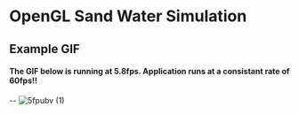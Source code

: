 # OpenGL Sand Water Simulation

## Example GIF

#### The GIF below is running at 5.8fps. Application runs at a consistant rate of 60fps!!
--
![5fpubv (1)](https://user-images.githubusercontent.com/70861720/124764913-5386f880-deea-11eb-8bbd-b630df50805e.gif)
